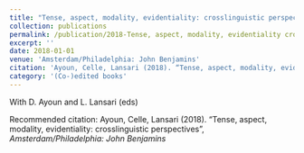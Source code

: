 ```yaml
---
title: "Tense, aspect, modality, evidentiality: crosslinguistic perspectives"
collection: publications
permalink: /publication/2018-Tense, aspect, modality, evidentiality crosslinguistic perspectives
excerpt: ''
date: 2018-01-01
venue: 'Amsterdam/Philadelphia: John Benjamins'
citation: 'Ayoun, Celle, Lansari (2018). “Tense, aspect, modality, evidentiality: crosslinguistic perspectives”, <i>Amsterdam/Philadelphia: John Benjamins</i>'
category: '(Co-)edited books'
---
```

With D. Ayoun and L. Lansari (eds)

Recommended citation: Ayoun, Celle, Lansari (2018). “Tense, aspect, modality, evidentiality: crosslinguistic perspectives”, <i>Amsterdam/Philadelphia: John Benjamins</i>